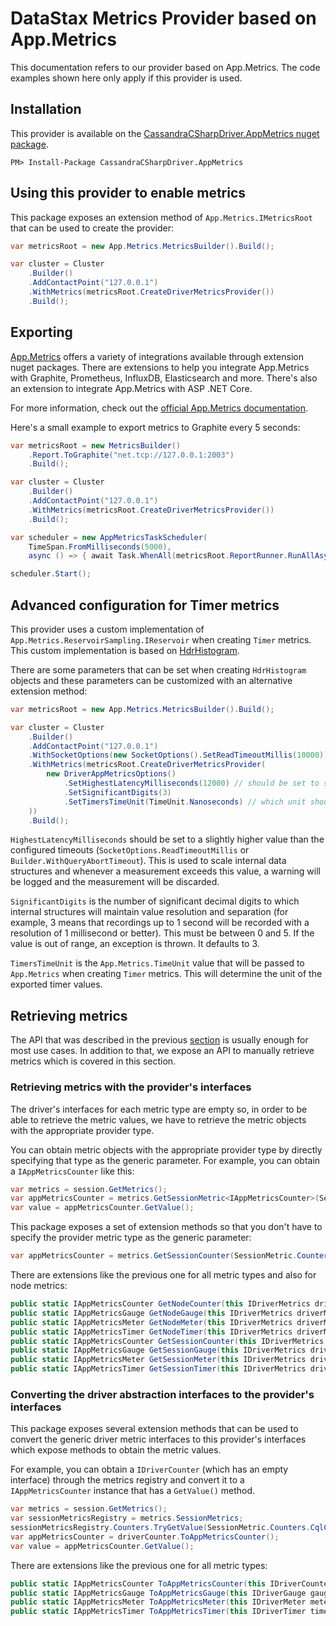 # DataStax Metrics Provider based on App.Metrics

This documentation refers to our provider based on App.Metrics. The code examples shown here only apply if this provider is used.

## Installation

This provider is available on the [CassandraCSharpDriver.AppMetrics nuget package].

```
PM> Install-Package CassandraCSharpDriver.AppMetrics
```

## Using this provider to enable metrics

This package exposes an extension method of `App.Metrics.IMetricsRoot` that can be used to create the provider:

```csharp
var metricsRoot = new App.Metrics.MetricsBuilder().Build();

var cluster = Cluster
    .Builder()
    .AddContactPoint("127.0.0.1")
    .WithMetrics(metricsRoot.CreateDriverMetricsProvider())
    .Build();
```

## Exporting

[App.Metrics] offers a variety of integrations available through extension nuget packages. There are extensions to help you integrate App.Metrics with Graphite, Prometheus, InfluxDB, Elasticsearch and more. There's also an extension to integrate App.Metrics with ASP .NET Core.

For more information, check out the [official App.Metrics documentation].

Here's a small example to export metrics to Graphite every 5 seconds:

```csharp
var metricsRoot = new MetricsBuilder()
    .Report.ToGraphite("net.tcp://127.0.0.1:2003")
    .Build();

var cluster = Cluster
    .Builder()
    .AddContactPoint("127.0.0.1")
    .WithMetrics(metricsRoot.CreateDriverMetricsProvider())
    .Build();

var scheduler = new AppMetricsTaskScheduler(
    TimeSpan.FromMilliseconds(5000),
    async () => { await Task.WhenAll(metricsRoot.ReportRunner.RunAllAsync()); });

scheduler.Start();
```

## Advanced configuration for Timer metrics

This provider uses a custom implementation of `App.Metrics.ReservoirSampling.IReservoir` when creating `Timer` metrics. This custom implementation is based on [HdrHistogram].

There are some parameters that can be set when creating `HdrHistogram` objects and these parameters can be customized with an alternative extension method:

```csharp
var metricsRoot = new App.Metrics.MetricsBuilder().Build();

var cluster = Cluster
    .Builder()
    .AddContactPoint("127.0.0.1")
    .WithSocketOptions(new SocketOptions().SetReadTimeoutMillis(10000))
    .WithMetrics(metricsRoot.CreateDriverMetricsProvider(
        new DriverAppMetricsOptions()
            .SetHighestLatencyMilliseconds(12000) // should be set to slightly higher than the configured timeout
            .SetSignificantDigits(3)
            .SetTimersTimeUnit(TimeUnit.Nanoseconds) // which unit should be used for the Timer metrics
    ))
    .Build();
```

`HighestLatencyMilliseconds` should be set to a slightly higher value than the configured timeouts (`SocketOptions.ReadTimeoutMillis` or `Builder.WithQueryAbortTimeout`). This is used to scale internal data structures and whenever a measurement exceeds this value, a warning will be logged and the measurement will be discarded.

`SignificantDigits` is the number of significant decimal digits to which internal structures will maintain value resolution and separation (for example, 3 means that recordings up to 1 second will be recorded with a resolution of 1 millisecond or better). This must be between 0 and 5. If the value is out of range, an exception is thrown. It defaults to 3.

`TimersTimeUnit` is the `App.Metrics.TimeUnit` value that will be passed to `App.Metrics` when creating `Timer` metrics. This will determine the unit of the exported timer values.

## Retrieving metrics

The API that was described in the previous [section](#Exporting) is usually enough for most use cases. In addition to that, we expose an API to manually retrieve metrics which is covered in this section.

### Retrieving metrics with the provider's interfaces

The driver's interfaces for each metric type are empty so, in order to be able to retrieve the metric values, we have to retrieve the metric objects with the appropriate provider type.

You can obtain metric objects with the appropriate provider type by directly specifying that type as the generic parameter. For example, you can obtain a `IAppMetricsCounter` like this:

```csharp
var metrics = session.GetMetrics();
var appMetricsCounter = metrics.GetSessionMetric<IAppMetricsCounter>(SessionMetric.Counters.CqlClientTimeouts);
var value = appMetricsCounter.GetValue();
```

This package exposes a set of extension methods so that you don't have to specify the provider metric type as the generic parameter:

```csharp
var appMetricsCounter = metrics.GetSessionCounter(SessionMetric.Counters.CqlClientTimeouts);
```

There are extensions like the previous one for all metric types and also for node metrics:

```csharp
public static IAppMetricsCounter GetNodeCounter(this IDriverMetrics driverMetrics, Host host, NodeMetric nodeMetric);
public static IAppMetricsGauge GetNodeGauge(this IDriverMetrics driverMetrics, Host host, NodeMetric nodeMetric);
public static IAppMetricsMeter GetNodeMeter(this IDriverMetrics driverMetrics, Host host, NodeMetric nodeMetric);
public static IAppMetricsTimer GetNodeTimer(this IDriverMetrics driverMetrics, Host host, NodeMetric nodeMetric);
public static IAppMetricsCounter GetSessionCounter(this IDriverMetrics driverMetrics, SessionMetric sessionMetric);
public static IAppMetricsGauge GetSessionGauge(this IDriverMetrics driverMetrics, SessionMetric sessionMetric);
public static IAppMetricsMeter GetSessionMeter(this IDriverMetrics driverMetrics, SessionMetric sessionMetric);
public static IAppMetricsTimer GetSessionTimer(this IDriverMetrics driverMetrics, SessionMetric sessionMetric);
```

### Converting the driver abstraction interfaces to the provider's interfaces

This package exposes several extension methods that can be used to convert the generic driver metric interfaces to this provider's interfaces which expose methods to obtain the metric values.

For example, you can obtain a `IDriverCounter` (which has an empty interface) through the metrics registry and convert it to a `IAppMetricsCounter` instance that has a `GetValue()` method.

```csharp
var metrics = session.GetMetrics();
var sessionMetricsRegistry = metrics.SessionMetrics;
sessionMetricsRegistry.Counters.TryGetValue(SessionMetric.Counters.CqlClientTimeouts, out var driverCounter);
var appMetricsCounter = driverCounter.ToAppMetricsCounter();
var value = appMetricsCounter.GetValue();
```

There are extensions like the previous one for all metric types:

```csharp
public static IAppMetricsCounter ToAppMetricsCounter(this IDriverCounter counter);
public static IAppMetricsGauge ToAppMetricsGauge(this IDriverGauge gauge);
public static IAppMetricsMeter ToAppMetricsMeter(this IDriverMeter meter);
public static IAppMetricsTimer ToAppMetricsTimer(this IDriverTimer timer);
```

[CassandraCSharpDriver.AppMetrics nuget package]: https://www.nuget.org/packages/CassandraCSharpDriver.AppMetrics/
[HdrHistogram]: https://github.com/HdrHistogram/HdrHistogram.NET
[official App.Metrics documentation]: https://www.app-metrics.io/
[App.Metrics]: https://github.com/AppMetrics/AppMetrics
